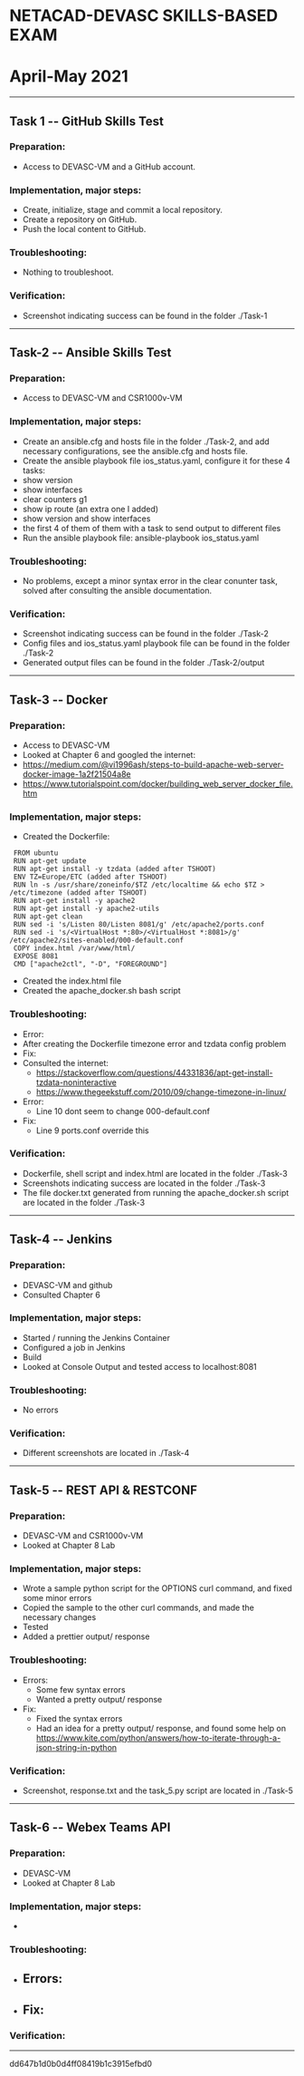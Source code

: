 # NETACAD-DEVASC SKILLS-BASED EXAM
# April-May 2021

--------

## Task 1 -- GitHub Skills Test

### Preparation:
- Access to DEVASC-VM and a GitHub account.

### Implementation, major steps:
- Create, initialize, stage and commit a local repository.
- Create a repository on GitHub.
- Push the local content to GitHub.

### Troubleshooting:
- Nothing to troubleshoot.

### Verification:
- Screenshot indicating success can be found in the folder ./Task-1

--------

## Task-2 -- Ansible Skills Test

### Preparation:
- Access to DEVASC-VM and CSR1000v-VM

### Implementation, major steps:
- Create an ansible.cfg and hosts file in the folder ./Task-2, and add necessary configurations,
see the ansible.cfg and hosts file.
- Create the ansible playbook file ios_status.yaml, configure it for these 4 tasks:
- show version
- show interfaces
- clear counters g1
- show ip route (an extra one I added)
- show version and show interfaces
- the first 4 of them of them with a task to send output to different files
- Run the ansible playbook file: ansible-playbook ios_status.yaml

### Troubleshooting:
- No problems, except a minor syntax error in the clear conunter task,
solved after consulting the ansible documentation.

### Verification:
- Screenshot indicating success can be found in the folder ./Task-2
- Config files and ios_status.yaml playbook file can be found in the folder ./Task-2
- Generated output files can be found in the folder ./Task-2/output

--------

## Task-3 -- Docker

### Preparation:
- Access to DEVASC-VM
- Looked at Chapter 6 and googled the internet:
 - https://medium.com/@vi1996ash/steps-to-build-apache-web-server-docker-image-1a2f21504a8e
 - https://www.tutorialspoint.com/docker/building_web_server_docker_file.htm

### Implementation, major steps:
- Created the Dockerfile:
```
 FROM ubuntu
 RUN apt-get update
 RUN apt-get install -y tzdata (added after TSHOOT)
 ENV TZ=Europe/ETC (added after TSHOOT)
 RUN ln -s /usr/share/zoneinfo/$TZ /etc/localtime && echo $TZ > /etc/timezone (added after TSHOOT)
 RUN apt-get install -y apache2
 RUN apt-get install -y apache2-utils
 RUN apt-get clean
 RUN sed -i 's/Listen 80/Listen 8081/g' /etc/apache2/ports.conf
 RUN sed -i 's/<VirtualHost *:80>/<VirtualHost *:8081>/g' /etc/apache2/sites-enabled/000-default.conf
 COPY index.html /var/www/html/
 EXPOSE 8081
 CMD ["apache2ctl", "-D", "FOREGROUND"]
```
- Created the index.html file
- Created the apache_docker.sh bash script


### Troubleshooting:
- Error:
 - After creating the Dockerfile timezone error and tzdata config problem
- Fix:
 - Consulted the internet:
   - https://stackoverflow.com/questions/44331836/apt-get-install-tzdata-noninteractive
   - https://www.thegeekstuff.com/2010/09/change-timezone-in-linux/
- Error: 
  - Line 10 dont seem to change 000-default.conf
- Fix:
  - Line 9 ports.conf override this

### Verification:
- Dockerfile, shell script and index.html are located in the folder ./Task-3
- Screenshots indicating success are located in the folder ./Task-3
- The file docker.txt generated from running the apache_docker.sh script are located in the folder ./Task-3

--------

## Task-4 -- Jenkins

### Preparation:
- DEVASC-VM and github
- Consulted Chapter 6

### Implementation, major steps:
- Started / running the Jenkins Container
- Configured a job in Jenkins
- Build
- Looked at Console Output and tested access to localhost:8081

### Troubleshooting:
- No errors

### Verification:
- Different screenshots are located in ./Task-4

--------

## Task-5 -- REST API & RESTCONF

### Preparation:
- DEVASC-VM and CSR1000v-VM
- Looked at Chapter 8 Lab

### Implementation, major steps:
- Wrote a sample python script for the OPTIONS curl command, and fixed some minor errors
- Copied the sample to the other curl commands, and made the necessary changes
- Tested
- Added a prettier output/ response 

### Troubleshooting:
- Errors:
  - Some few syntax errors
  - Wanted a pretty output/ response
- Fix:
  - Fixed the syntax errors
  - Had an idea for a pretty output/ response, and found some help on https://www.kite.com/python/answers/how-to-iterate-through-a-json-string-in-python
  
### Verification:
- Screenshot, response.txt and the task_5.py script are located in ./Task-5

--------

## Task-6 -- Webex Teams API

### Preparation:
- DEVASC-VM
- Looked at Chapter 8 Lab

### Implementation, major steps:
- 

### Troubleshooting:
- Errors:
  - 
- Fix:
  - 
  
### Verification:


----------------

dd647b1d0b0d4ff08419b1c3915efbd0
